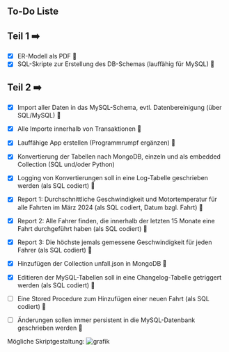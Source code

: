 ## To-Do Liste

## Teil 1 ➡️
- [X] ER-Modell als PDF 🔴
- [X] SQL-Skripte zur Erstellung des DB-Schemas (lauffähig für MySQL) 🔴

## Teil 2 ➡️
- [X] Import aller Daten in das MySQL-Schema, evtl. Datenbereinigung (über SQL/MySQL) 🔴
- [X] Alle Importe innerhalb von Transaktionen 🔴
- [X] Lauffähige App erstellen (Programmrumpf ergänzen) 🔴
- [X] Konvertierung der Tabellen nach MongoDB, einzeln und als embedded Collection (SQL und/oder Python)
- [X] Logging von Konvertierungen soll in eine Log-Tabelle geschrieben werden (als SQL codiert) 🔴
- [X] Report 1: Durchschnittliche Geschwindigkeit und Motortemperatur für alle Fahrten im März 2024 (als SQL codiert, Datum bzgl. Fahrt) 🔴
- [X] Report 2: Alle Fahrer finden, die innerhalb der letzten 15 Monate eine Fahrt durchgeführt haben (als SQL codiert) 🔴
- [X] Report 3: Die höchste jemals gemessene Geschwindigkeit für jeden Fahrer (als SQL codiert) 🔴
- [X] Hinzufügen der Collection unfall.json in MongoDB 🔴
- [X] Editieren der MySQL-Tabellen soll in eine Changelog-Tabelle getriggert werden (als SQL codiert) 🔴
- [ ] Eine Stored Procedure zum Hinzufügen einer neuen Fahrt (als SQL codiert) 🔴
- [ ] Änderungen sollen immer persistent in die MySQL-Datenbank geschrieben werden 🔴


Mögliche Skriptgestaltung:
![grafik](https://github.com/user-attachments/assets/91f65873-4036-46ca-bb5a-86627f044b53)




     
